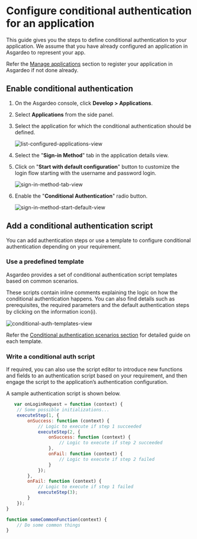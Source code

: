 # Configure conditional authentication for an application

This guide gives you the steps to define conditional authentication to your application. We assume that you have already
configured an application in Asgardeo to represent your app.

Refer the <a href="../../../applications">Manage applications</a> section to register your application in Asgardeo if not
done already.

## Enable conditional authentication

1. On the Asgardeo console, click **Develop > Applications**.

2. Select **Applications** from the side panel.

3. Select the application for which the conditional authentication should be defined.

   <img :src="$withBase('/assets/img/guides/conditional-auth/app-list-view.png')" alt="list-configured-applications-view">

4. Select the "**Sign-in Method**" tab in the application details view.

5. Click on "**Start with default configuration**" button to customize the login flow starting with the username and
   password login.

   <img :src="$withBase('/assets/img/guides/conditional-auth/sign-in-method.png')" alt="sign-in-method-tab-view">

6. Enable the "**Conditional Authentication**" radio button.

   <img :src="$withBase('/assets/img/guides/conditional-auth/sign-in-method-start-default.png')" alt="sign-in-method-start-default-view">

## Add a conditional authentication script

You can add authentication steps or use a template to configure conditional authentication depending on your
requirement.

### Use a predefined template

Asgardeo provides a set of conditional authentication script templates based on common scenarios.

These scripts contain inline comments explaining the logic on how the conditional authentication happens. You can also
find details such as prerequisites, the required parameters and the default authentication steps by clicking on the
information icon(:information_source:).

<img :src="$withBase('/assets/img/guides/conditional-auth/conditional-auth-templates.png')" alt="conditional-auth-templates-view">

<br>

Refer the <a href="../conditional-auth-templates">Conditional authentication scenarios section</a> for detailed guide on each
template.

### Write a conditional auth script

If required, you can also use the script editor to introduce new functions and fields to an authentication script based
on your requirement, and then engage the script to the application’s authentication configuration.

A sample authentication script is shown below.

```js
   var onLoginRequest = function (context) {
    // Some possible initializations...
    executeStep(1, {
        onSuccess: function (context) {
            // Logic to execute if step 1 succeeded
            executeStep(2, {
                onSuccess: function (context) {
                    // Logic to execute if step 2 succeeded
                },
                onFail: function (context) {
                    // Logic to execute if step 2 failed
                }
            });
        },
        onFail: function (context) {
            // Logic to execute if step 1 failed
            executeStep(3);
        }
    });
}

function someCommonFunction(context) {
    // Do some common things
}
```
